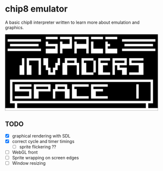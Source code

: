 # chip8 emulator

A basic chip8 interpreter written to learn more about emulation and graphics.

![emulator screen shot](./media/screenshot.png)

## TODO
- [x] graphical rendering with SDL
- [x] correct cycle and timer timings
  - [ ] sprite flickering ??
- [ ] WebGL front
- [ ] Sprite wrapping on screen edges
- [ ] Window resizing
